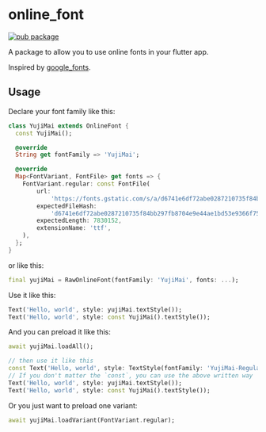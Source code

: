 # online_font

[![pub package](https://img.shields.io/pub/v/online_font.svg)](https://pub.dev/packages/online_font)

A package to allow you to use online fonts in your flutter app.

Inspired by [google_fonts](https://pub.dev/packages/google_fonts).

## Usage

Declare your font family like this:

```dart
class YujiMai extends OnlineFont {
  const YujiMai();

  @override
  String get fontFamily => 'YujiMai';

  @override
  Map<FontVariant, FontFile> get fonts => {
    FontVariant.regular: const FontFile(
        url:
            'https://fonts.gstatic.com/s/a/d6741e6df72abe0287210735f84bb297fb8704e9e44ae1bd53e9366f75215ce8.ttf',
        expectedFileHash:
            'd6741e6df72abe0287210735f84bb297fb8704e9e44ae1bd53e9366f75215ce8',
        expectedLength: 7830152,
        extensionName: 'ttf',
    ),
  };
}
```

or like this:

```dart
final yujiMai = RawOnlineFont(fontFamily: 'YujiMai', fonts: ...);
```

Use it like this:

```dart
Text('Hello, world', style: yujiMai.textStyle());
Text('Hello, world', style: const YujiMai().textStyle());
```

And you can preload it like this:

```dart
await yujiMai.loadAll();

// then use it like this
const Text('Hello, world', style: TextStyle(fontFamily: 'YujiMai-Regular'));
// If you don't matter the `const`, you can use the above written way
Text('Hello, world', style: yujiMai.textStyle());
Text('Hello, world', style: const YujiMai().textStyle());
```

Or you just want to preload one variant:

```dart
await yujiMai.loadVariant(FontVariant.regular);
```
